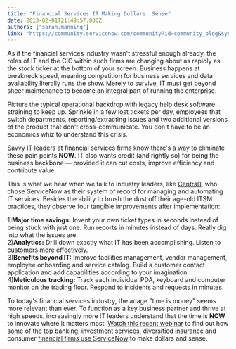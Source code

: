 ```yaml
---
title: "Financial Services IT Making Dollars  Sense"
date: 2013-02-01T21:49:57.000Z
authors: ["sarah.manning"]
link: "https://community.servicenow.com/community?id=community_blog&sys_id=5c7dae29dbd0dbc01dcaf3231f961924"
---
```

<p>As if the financial services industry wasn't stressful enough already, the roles of IT and the CIO within such firms are changing about as rapidly as the stock ticker at the bottom of your screen. Business happens at breakneck speed, meaning competition for business services and data availability literally runs the show. Merely to survive, IT must get beyond sheer maintenance to become an integral part of running the enterprise. </p><p></p><p>Picture the typical operational backdrop with legacy help desk software straining to keep up. Sprinkle in a few lost tickets per day, employees that switch departments, reporting/extracting issues and two additional versions of the product that don't cross-communicate. You don't have to be an economics whiz to understand this crisis.</p><p></p><p>Savvy IT leaders at financial services firms know there's a way to eliminate these pain points <strong>NOW</strong>. IT also wants credit (and rightly so) for being the business backbone — provided it can cut costs, improve efficiency and contribute value.</p><p></p><p>This is what we hear when we talk to industry leaders, like <a title="w.central1.com/" href="http://www.central1.com/">Central1</a>, who chose ServiceNow as their system of record for managing and automating IT services. Besides the ability to brush the dust off their age-old ITSM practices, they observe four tangible improvements after implementation:</p><p></p><p>1)<strong>Major time savings:</strong> Invent your own ticket types in seconds instead of being stuck with just one. Run reports in minutes instead of days. Really dig into what the issues are. <br/>2)<strong>Analytics:</strong> Drill down exactly what IT has been accomplishing. Listen to customers more effectively. <br/>3)<strong>Benefits beyond IT:</strong> Improve facilities management, vendor management, employee onboarding and service catalog. Build a customer contact application and add capabilities according to your imagination.<br/>4)<strong>Meticulous tracking:</strong> Track each individual PDA, keyboard and computer monitor on the trading floor. Respond to incidents and requests in minutes.</p><p></p><p>To today's financial services industry, the adage "time is money" seems more relevant than ever. To function as a key business partner and thrive at high speeds, increasingly more IT leaders understand that the time is <strong>NOW</strong> to innovate where it matters most. <a title="w.servicenow.com/knowledge.do?sysparm_document_key=kb_knowledge,82aa29a087ceb040a098183a2d434de7" href="http://www.servicenow.com/knowledge.do?sysparm_document_key=kb_knowledge,82aa29a087ceb040a098183a2d434de7">Watch this recent webinar</a> to find out how some of the top banking, investment services, diversified insurance and consumer <a title="fo.servicenow.com/LP=890" href="http://info.servicenow.com/LP=890">financial firms use ServiceNow</a> to make dollars and sense.</p>